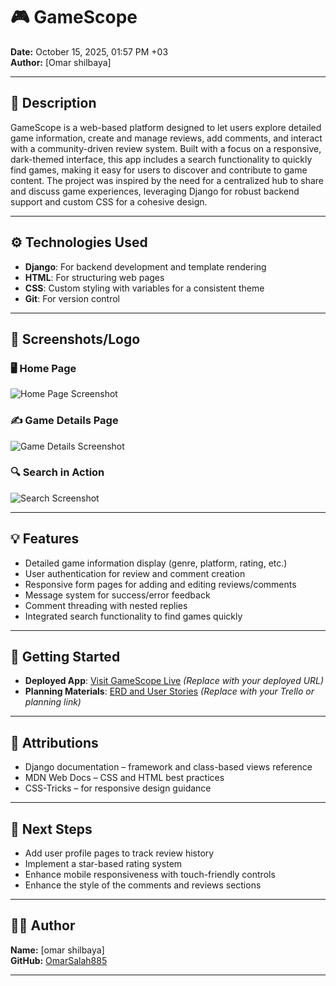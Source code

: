# 🎮 GameScope

**Date:** October 15, 2025, 01:57 PM +03  
**Author:** [Omar shilbaya]  

---

## 📝 Description

GameScope is a web-based platform designed to let users explore detailed game information, create and manage reviews, add comments, and interact with a community-driven review system. Built with a focus on a responsive, dark-themed interface, this app includes a search functionality to quickly find games, making it easy for users to discover and contribute to game content. The project was inspired by the need for a centralized hub to share and discuss game experiences, leveraging Django for robust backend support and custom CSS for a cohesive design.

---

## ⚙️ Technologies Used
- **Django**: For backend development and template rendering  
- **HTML**: For structuring web pages  
- **CSS**: Custom styling with variables for a consistent theme  
- **Git**: For version control  

---

## 📸 Screenshots/Logo

### 🖥️ Home Page  
![Home Page Screenshot](./static/images/home1.png)


### ✍️ Game Details Page  
![Game Details Screenshot](./static/images/game_details.png)


### 🔍 Search in Action  
![Search Screenshot](./static/images/search.png)




---

## 💡 Features
- Detailed game information display (genre, platform, rating, etc.)  
- User authentication for review and comment creation  
- Responsive form pages for adding and editing reviews/comments  
- Message system for success/error feedback  
- Comment threading with nested replies  
- Integrated search functionality to find games quickly  

---

## 🚀 Getting Started
- **Deployed App**: [Visit GameScope Live](https://example.com/gamescope) *(Replace with your deployed URL)*  
- **Planning Materials**: [ERD and User Stories](https://trello.com/b/example/gamescope-planning) *(Replace with your Trello or planning link)*  

---

## 🙌 Attributions
- Django documentation – framework and class-based views reference  
- MDN Web Docs – CSS and HTML best practices  
- CSS-Tricks – for responsive design guidance  


---


## 🔮 Next Steps
- Add user profile pages to track review history  
- Implement a star-based rating system  
- Enhance mobile responsiveness with touch-friendly controls  
- Enhance the style of the comments and reviews sections 

---

## 🧑‍💻 Author
**Name:** [omar shilbaya]  
**GitHub:** [OmarSalah885](https://github.com/OmarSalah885)

---